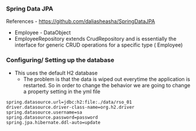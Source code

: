 ### Spring Data JPA

References - https://github.com/daliasheasha/SpringDataJPA

- Employee - DataObject
- EmployeeRepository extends CrudRepository and is essentially the interface for generic CRUD operations for a specific type ( Employee)

### Configuring/ Setting up the database

- This uses the default H2 database
  - The problem is that the data is wiped out everytime the application is restarted. So in order to change the behavior we are going to change a property setting in the yml file
```shell
spring.datasource.url=jdbc:h2:file:./data/rso_01
driver.datasource.driver-class-name=org.h2.driver
spring.datasource.username=sa
spring.datasource.password=password
spring.jpa.hibernate.ddl-auto=update
```